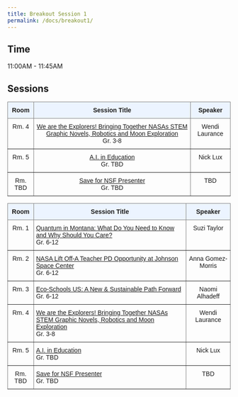 ```yaml
---
title: Breakout Session 1
permalink: /docs/breakout1/
---
```


## Time

11:00AM - 11:45AM

## Sessions

<style type="text/css">
.tg  {border-collapse:collapse;border-spacing:0;}
.tg td{border-color:black;border-style:solid;border-width:1px;font-family:Arial, sans-serif;font-size:14px;
  overflow:hidden;padding:10px 5px;word-break:normal;}
.tg th{border-color:black;border-style:solid;border-width:1px;font-family:Arial, sans-serif;font-size:14px;
  font-weight:normal;overflow:hidden;padding:10px 5px;word-break:normal;}
.tg .tg-c3ow{border-color:inherit;text-align:center;vertical-align:top}
.tg .tg-5w3z{background-color:#ecf4ff;border-color:inherit;text-align:center;vertical-align:top}
</style>
<table class="tg">
<thead>
  <tr>
    <th class="tg-5w3z"><span style="font-weight:bold">Room</span></th>
    <th class="tg-5w3z"><span style="font-weight:bold">Session Title</span></th>
    <th class="tg-5w3z"><span style="font-weight:bold">Speaker</span></th>
  </tr>
</thead>

<tbody>
  <tr>
    <td class="tg-c3ow">Rm. 4</td>
    <td class="tg-c3ow"><a href="https://jake-chipps.github.io/SSI24/docs/b1p4/">We are the Explorers! Bringing Together NASAs STEM Graphic Novels, Robotics and Moon Exploration</a><br>Gr. 3-8</td>
    <td class="tg-c3ow">Wendi Laurance</td>
  </tr>
  <tr>
    <td class="tg-c3ow">Rm. 5</td>
    <td class="tg-c3ow"><a href="https://jake-chipps.github.io/SSI24/docs/b1p5/">A.I. in Education</a><br>Gr. TBD</td>
    <td class="tg-c3ow">Nick Lux</td>
  </tr>
    <tr>
    <td class="tg-c3ow">Rm. TBD</td>
    <td class="tg-c3ow"><a href="https://jake-chipps.github.io/SSI24/docs/b1p6/">Save for NSF Presenter</a><br>Gr. TBD</td>
    <td class="tg-c3ow">TBD</td>
  </tr>
</tbody>
</table>


<style type="text/css">
.tg  {border-collapse:collapse;border-spacing:0;}
.tg td{border-color:black;border-style:solid;border-width:1px;font-family:Arial, sans-serif;font-size:14px;
  overflow:hidden;padding:10px 5px;word-break:normal;}
.tg th{border-color:black;border-style:solid;border-width:1px;font-family:Arial, sans-serif;font-size:14px;
  font-weight:normal;overflow:hidden;padding:10px 5px;word-break:normal;}
.tg .tg-c3ow{border-color:inherit;text-align:center;vertical-align:top}
.tg .tg-5w3z{background-color:#ecf4ff;border-color:inherit;text-align:center;vertical-align:top}
.tg .tg-0pky{border-color:inherit;text-align:left;vertical-align:top}
</style>
<table class="tg">
<thead>
  <tr>
    <th class="tg-5w3z"><span style="font-weight:bold">Room</span></th>
    <th class="tg-5w3z"><span style="font-weight:bold">Session Title</span></th>
    <th class="tg-5w3z"><span style="font-weight:bold">Speaker</span></th>
  </tr>
</thead>
<tbody>
  <tr>
    <td class="tg-c3ow">Rm. 1</td>
    <td class="tg-0pky"><a href="https://jake-chipps.github.io/SSI24/docs/b1p1/">Quantum in Montana: What Do You Need to Know and Why Should You Care?</a><br>Gr. 6-12</td>
    <td class="tg-c3ow">Suzi Taylor</td>
  </tr>
  <tr>
    <td class="tg-c3ow">Rm. 2</td>
    <td class="tg-0pky"><a href="https://jake-chipps.github.io/SSI24/docs/b1p2/">NASA Lift Off-A Teacher PD Opportunity at Johnson Space Center</a><br>Gr. 6-12</td>
    <td class="tg-c3ow">Anna Gomez-Morris</td>
  </tr>
  <tr>
    <td class="tg-c3ow">Rm. 3</td>
    <td class="tg-0pky"><a href="https://jake-chipps.github.io/SSI24/docs/b1p3/">Eco-Schools US: A New & Sustainable Path Forward</a><br>Gr. 6-12</td>
    <td class="tg-c3ow">Naomi Alhadeff</td>
  </tr>
  <tr>
    <td class="tg-c3ow">Rm. 4</td>
    <td class="tg-0pky"><a href="https://jake-chipps.github.io/SSI24/docs/b1p4/">We are the Explorers! Bringing Together NASAs STEM Graphic Novels, Robotics and Moon Exploration</a><br>Gr. 3-8</td>
    <td class="tg-c3ow">Wendi Laurance</td>
  </tr>
  <tr>
    <td class="tg-c3ow">Rm. 5</td>
    <td class="tg-0pky"><a href="https://jake-chipps.github.io/SSI24/docs/b1p5/">A.I. in Education</a><br>Gr. TBD</td>
    <td class="tg-c3ow">Nick Lux</td>
  </tr>
    <tr>
    <td class="tg-c3ow">Rm. TBD</td>
    <td class="tg-0pky"><a href="https://jake-chipps.github.io/SSI24/docs/b1p6/">Save for NSF Presenter</a><br>Gr. TBD</td>
    <td class="tg-c3ow">TBD</td>
  </tr>
</tbody>
</table>